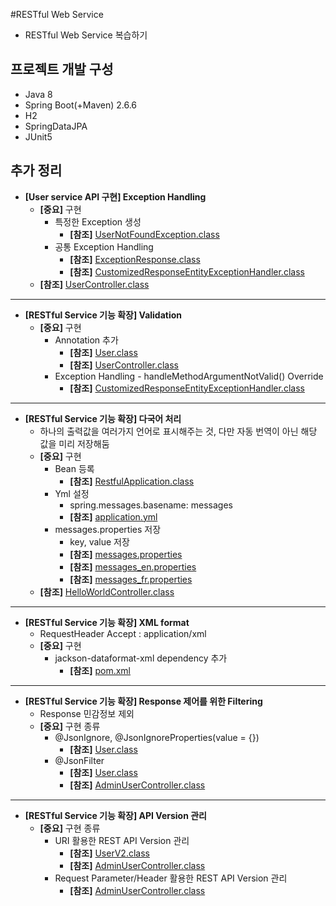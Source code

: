 #RESTful Web Service
- RESTful Web Service 복습하기 

## 프로젝트 개발 구성
- Java 8
- Spring Boot(+Maven) 2.6.6
- H2
- SpringDataJPA
- JUnit5

## 추가 정리
- **[User service API 구현] Exception Handling**
  - **[중요]** 구현
    - 특정한 Exception 생성
      - **[참조]** [UserNotFoundException.class](src/main/java/me/study/restful/user/UserNotFoundException.java)
    - 공통 Exception Handling
      - **[참조]** [ExceptionResponse.class](src/main/java/me/study/restful/Exception/ExceptionResponse.java)
      - **[참조]** [CustomizedResponseEntityExceptionHandler.class](src/main/java/me/study/restful/Exception/CustomizedResponseEntityExceptionHandler.java)
  - **[참조]** [UserController.class](src/main/java/me/study/restful/user/UserController.java)
------------
- **[RESTful Service 기능 확장] Validation**
  - **[중요]** 구현
    - Annotation 추가
      - **[참조]** [User.class](src/main/java/me/study/restful/user/User.java)
      - **[참조]** [UserController.class](src/main/java/me/study/restful/user/UserController.java)
    - Exception Handling - handleMethodArgumentNotValid() Override
      - **[참조]** [CustomizedResponseEntityExceptionHandler.class](src/main/java/me/study/restful/Exception/CustomizedResponseEntityExceptionHandler.java)
------------
- **[RESTful Service 기능 확장] 다국어 처리**
  - 하나의 출력값을 여러가지 언어로 표시해주는 것, 다만 자동 번역이 아닌 해당 값을 미리 저장해둠
  - **[중요]** 구현
    - Bean 등록
      - **[참조]** [RestfulApplication.class](src/main/java/me/study/restful/RestfulApplication.java)
    - Yml 설정 
      - spring.messages.basename: messages
      - **[참조]** [application.yml](src/main/resources/application.yml)
    - messages.properties 저장
      - key, value 저장
      - **[참조]** [messages.properties](src/main/resources/messages.properties)
      - **[참조]** [messages_en.properties](src/main/resources/messages_en.properties)
      - **[참조]** [messages_fr.properties](src/main/resources/messages_fr.properties)
  - **[참조]** [HelloWorldController.class](src/main/java/me/study/restful/helloword/HelloWorldController.java)
------------
- **[RESTful Service 기능 확장] XML format**
  - RequestHeader Accept : application/xml
  - **[중요]** 구현
    - jackson-dataformat-xml dependency 추가
      - **[참조]** [pom.xml](pom.xml)
------------
- **[RESTful Service 기능 확장] Response 제어를 위한 Filtering**
  - Response 민감정보 제외
  - **[중요]** 구현 종류
    - @JsonIgnore, @JsonIgnoreProperties(value = {})
      - **[참조]** [User.class](src/main/java/me/study/restful/user/User.java)
    - @JsonFilter
      - **[참조]** [User.class](src/main/java/me/study/restful/user/User.java)
      - **[참조]** [AdminUserController.class](src/main/java/me/study/restful/user/AdminUserController.java)
------------
- **[RESTful Service 기능 확장] API Version 관리**
  - **[중요]** 구현 종류
    - URI 활용한 REST API Version 관리
      - **[참조]** [UserV2.class](src/main/java/me/study/restful/user/UserV2.java)
      - **[참조]** [AdminUserController.class](src/main/java/me/study/restful/user/AdminUserController.java)
    - Request Parameter/Header 활용한 REST API Version 관리
      - **[참조]** [AdminUserController.class](src/main/java/me/study/restful/user/AdminUserController.java)